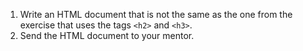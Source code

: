1. Write an HTML document that is not the same as the one from the exercise that uses the tags `<h2>` and `<h3>`.
2. Send the HTML document to your mentor.
